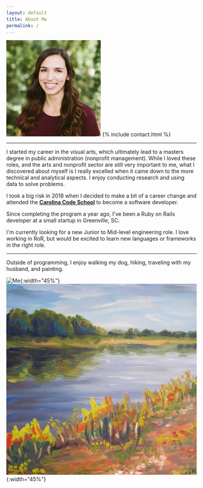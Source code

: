 ```yaml
---
layout: default
title: About Me
permalink: /
---
```


![Me](/assets/images/my_photo.jpg)
{% include contact.html %}
* * *

I started my career in the visual arts, which ultimately lead to a masters degree in public administration (nonprofit management). While I loved these roles, and the arts and nonprofit sector are still very important to me, what I discovered about myself is I really excelled when it came down to the more technical and analytical aspects. I enjoy conducting research and using data to solve problems.

I took a big risk in 2018 when I decided to make a bit of a career change and attended the **[Carolina Code School](https://carolinacodeschool.org/)** to become a software developer.

Since completing the program a year ago, I've been a Ruby on Rails developer at a small startup in Greenville, SC.

I'm currently looking for a new Junior to Mid-level engineering role. I love working in RoR, but would be excited to learn new languages or frameworks in the right role.

* * *

Outside of programming, I enjoy walking my dog, hiking, traveling with my husband, and painting.

![Me](/assets/images/remy-1.jpg){:width="45%"}
![Me](/assets/images/river.jpg){:width="45%"}
